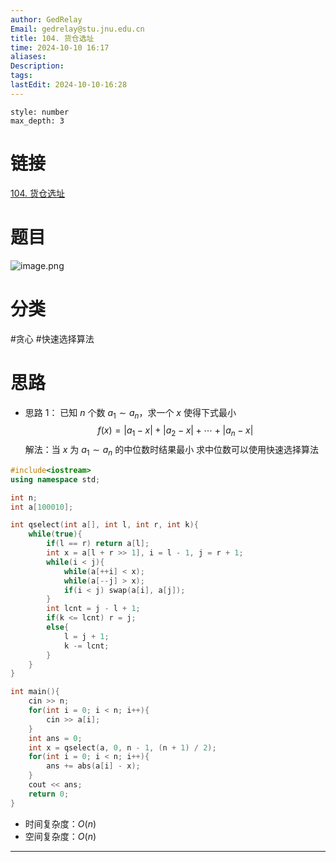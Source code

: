 ```yaml
---
author: GedRelay
Email: gedrelay@stu.jnu.edu.cn
title: 104. 货仓选址
time: 2024-10-10 16:17
aliases: 
Description: 
tags: 
lastEdit: 2024-10-10-16:28
---
```


```toc
style: number
max_depth: 3
```

# 链接
[104. 货仓选址](https://www.acwing.com/problem/content/106/) 

# 题目
![image.png](https://ged-pic-bed.oss-cn-guangzhou.aliyuncs.com/img/202410101617681.png)


# 分类
#贪心 #快速选择算法 

# 思路
- 思路 1：
已知 ${n }$ 个数 ${a_{1} \sim a_{n}  }$，求一个 ${x }$ 使得下式最小
$$
f\left( x \right)  =|a_{1} -x|+|a_{2} -x|+\cdots +|a_{n} -x|
$$
解法：当 ${x }$ 为 ${a_{1} \sim a_{n}  }$ 的中位数时结果最小
求中位数可以使用快速选择算法


```cpp
#include<iostream>
using namespace std;

int n;
int a[100010];

int qselect(int a[], int l, int r, int k){
    while(true){
        if(l == r) return a[l];
        int x = a[l + r >> 1], i = l - 1, j = r + 1;
        while(i < j){
            while(a[++i] < x);
            while(a[--j] > x);
            if(i < j) swap(a[i], a[j]);
        }
        int lcnt = j - l + 1;
        if(k <= lcnt) r = j;
        else{
            l = j + 1;
            k -= lcnt;
        }
    }
}

int main(){
    cin >> n;
	for(int i = 0; i < n; i++){
		cin >> a[i];
	}
	int ans = 0;
	int x = qselect(a, 0, n - 1, (n + 1) / 2);
	for(int i = 0; i < n; i++){
		ans += abs(a[i] - x);
	}
	cout << ans;
	return 0;
}
```


- 时间复杂度：${O\left( n \right)  }$ 
- 空间复杂度：${O\left( n \right)  }$ 


---

